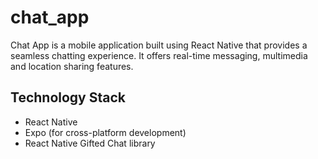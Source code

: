 # chat_app

Chat App is a mobile application built using React Native that provides a seamless chatting experience. It offers real-time messaging, multimedia and location sharing features.

## Technology Stack

- React Native
- Expo (for cross-platform development)
- React Native Gifted Chat library